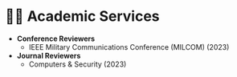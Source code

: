 
# 🧑‍🎨 Academic Services
- **Conference Reviewers**
  - IEEE Military Communications Conference (MILCOM) (2023)
- **Journal Reviewers**
  - Computers & Security (2023)
